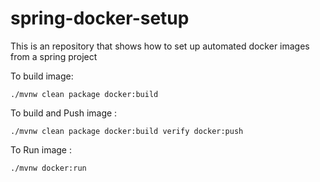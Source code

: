 # spring-docker-setup
This is an repository that shows how to set up automated docker images from a spring project

To build image:
```
./mvnw clean package docker:build
```

To build and Push image :
```
./mvnw clean package docker:build verify docker:push
```

To Run image :
```
./mvnw docker:run
```
